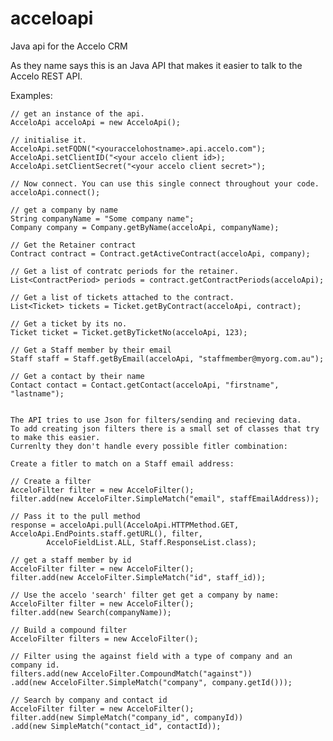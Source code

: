 # acceloapi
Java api for the Accelo CRM

As they name says this is an Java API that makes it easier to talk to the Accelo REST API.

Examples:

    // get an instance of the api.
    AcceloApi acceloApi = new AcceloApi();

    // initialise it.
    AcceloApi.setFQDN("<youraccelohostname>.api.accelo.com");
    AcceloApi.setClientID("<your accelo client id>);
    AcceloApi.setClientSecret("<your accelo client secret>");

    // Now connect. You can use this single connect throughout your code.
    acceloApi.connect();

    // get a company by name
    String companyName = "Some company name";
    Company company = Company.getByName(acceloApi, companyName);

    // Get the Retainer contract
    Contract contract = Contract.getActiveContract(acceloApi, company);

    // Get a list of contratc periods for the retainer.
    List<ContractPeriod> periods = contract.getContractPeriods(acceloApi);

    // Get a list of tickets attached to the contract.
    List<Ticket> tickets = Ticket.getByContract(acceloApi, contract);

    // Get a ticket by its no.
    Ticket ticket = Ticket.getByTicketNo(acceloApi, 123);

    // Get a Staff member by their email
    Staff staff = Staff.getByEmail(acceloApi, "staffmember@myorg.com.au");

    // Get a contact by their name
    Contact contact = Contact.getContact(acceloApi, "firstname", "lastname");


	The API tries to use Json for filters/sending and recieving data. 
	To add creating json filters there is a small set of classes that try to make this easier. 
	Currenlty they don't handle every possible fitler combination:

	Create a fitler to match on a Staff email address:

	// Create a filter
	AcceloFilter filter = new AcceloFilter();
	filter.add(new AcceloFilter.SimpleMatch("email", staffEmailAddress));

	// Pass it to the pull method 
	response = acceloApi.pull(AcceloApi.HTTPMethod.GET, AcceloApi.EndPoints.staff.getURL(), filter,
			AcceloFieldList.ALL, Staff.ResponseList.class);

	// get a staff member by id
	AcceloFilter filter = new AcceloFilter();
	filter.add(new AcceloFilter.SimpleMatch("id", staff_id));

	// Use the accelo 'search' filter get get a company by name:
	AcceloFilter filter = new AcceloFilter();
	filter.add(new Search(companyName));

	// Build a compound filter
	AcceloFilter filters = new AcceloFilter();

	// Filter using the against field with a type of company and an company id.
	filters.add(new AcceloFilter.CompoundMatch("against"))
	.add(new AcceloFilter.SimpleMatch("company", company.getId()));

	// Search by company and contact id
	AcceloFilter filter = new AcceloFilter();
	filter.add(new SimpleMatch("company_id", companyId))
	.add(new SimpleMatch("contact_id", contactId));







            

	






    
    
    
    
    
